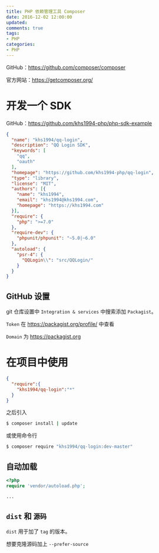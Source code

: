 ```yaml
---
title: PHP 依赖管理工具 Composer
date: 2016-12-02 12:00:00
updated:
comments: true
tags:
- PHP
categories:
- PHP
---
```


GitHub：https://github.com/composer/composer

官方网站：https://getcomposer.org/

<!--more-->

# 开发一个 SDK

GitHub：https://github.com/khs1994-php/php-sdk-example

```json
{
  "name": "khs1994/qq-login",
  "description": "QQ Login SDK",
  "keywords": [
    "qq",
    "oauth"
  ],
  "homepage": "https://github.com/khs1994-php/qq-login",
  "type": "library",
  "license": "MIT",
  "authors": [{
    "name": "khs1994",
    "email": "khs1994@khs1994.com",
    "homepage": "https://khs1994.com"
  }],
  "require": {
    "php": ">=7.0"
  },
  "require-dev": {
    "phpunit/phpunit": "~5.0|~6.0"
  },
  "autoload": {
    "psr-4": {
      "QQLogin\\": "src/QQLogin/"
    }
  }
}
```

## GitHub 设置

git 仓库设置中 `Integration & services` 中搜索添加 `Packagist`。

`Token` 在 https://packagist.org/profile/ 中查看

`Domain` 为 https://packagist.org

# 在项目中使用

```json
{
  "require":{
    "khs1994/qq-login":"*"
  }
}
```

之后引入

```bash
$ composer install | update
```

或使用命令行

```bash
$ composer require "khs1994/qq-login:dev-master"
```

## 自动加载

```php
<?php
require 'vendor/autoload.php';

...
```

## `dist` 和 `源码`

`dist` 用于加了 `tag` 的版本。

想要克隆源码加上 `--prefer-source`
